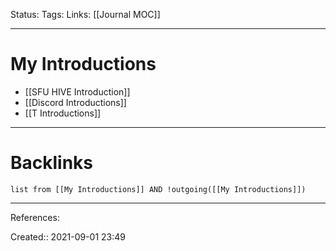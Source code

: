 Status: 
Tags: 
Links: [[Journal MOC]]
___
# My Introductions
- [[SFU HIVE Introduction]]
- [[Discord Introductions]]
- [[T Introductions]]
___
# Backlinks
```dataview
list from [[My Introductions]] AND !outgoing([[My Introductions]])
```
___
References:

Created:: 2021-09-01 23:49
